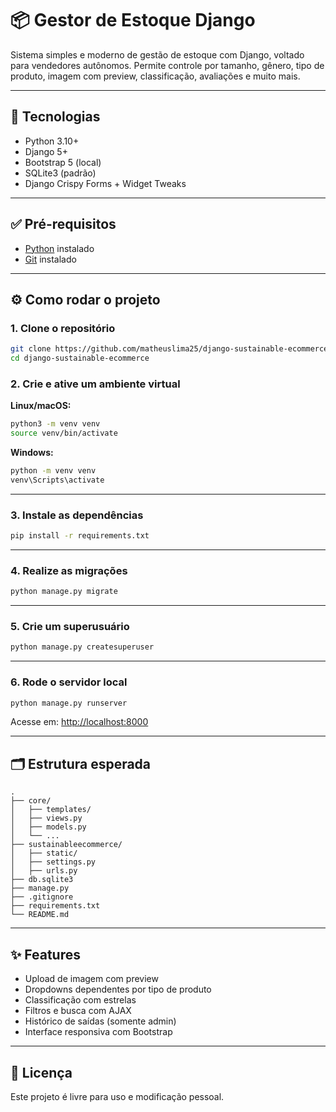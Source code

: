 # 📦 Gestor de Estoque Django

Sistema simples e moderno de gestão de estoque com Django, voltado para vendedores autônomos. Permite controle por tamanho, gênero, tipo de produto, imagem com preview, classificação, avaliações e muito mais.

---

## 🚀 Tecnologias

- Python 3.10+
- Django 5+
- Bootstrap 5 (local)
- SQLite3 (padrão)
- Django Crispy Forms + Widget Tweaks

---

## ✅ Pré-requisitos

- [Python](https://www.python.org/) instalado
- [Git](https://git-scm.com/) instalado

---

## ⚙️ Como rodar o projeto

### 1. Clone o repositório

```bash
git clone https://github.com/matheuslima25/django-sustainable-ecommerce.git
cd django-sustainable-ecommerce
```

### 2. Crie e ative um ambiente virtual

**Linux/macOS:**

```bash
python3 -m venv venv
source venv/bin/activate
```

**Windows:**

```bash
python -m venv venv
venv\Scripts\activate
```

---

### 3. Instale as dependências

```bash
pip install -r requirements.txt
```

---

### 4. Realize as migrações

```bash
python manage.py migrate
```

---

### 5. Crie um superusuário

```bash
python manage.py createsuperuser
```

---

### 6. Rode o servidor local

```bash
python manage.py runserver
```

Acesse em: [http://localhost:8000](http://localhost:8000)

---

## 🗂️ Estrutura esperada

```
.
├── core/
│   ├── templates/
│   ├── views.py
│   ├── models.py
│   └── ...
├── sustainableecommerce/
│   ├── static/
│   ├── settings.py
│   ├── urls.py
├── db.sqlite3
├── manage.py
├── .gitignore
├── requirements.txt
└── README.md
```

---

## ✨ Features

- Upload de imagem com preview
- Dropdowns dependentes por tipo de produto
- Classificação com estrelas
- Filtros e busca com AJAX
- Histórico de saídas (somente admin)
- Interface responsiva com Bootstrap

---

## 📜 Licença

Este projeto é livre para uso e modificação pessoal.
